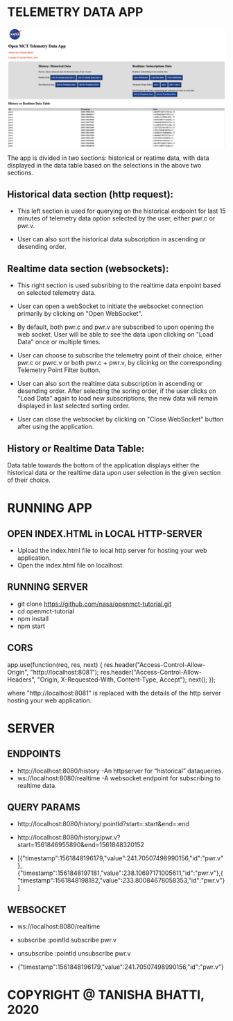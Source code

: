 # TELEMETRY DATA APP
<p align="center">
  <img width="800" src="./nasa-telemetry-app.png" alt="App-demo"/>
</p>
The app is divided in two sections: historical or reatime data, with data displayed in the data table based on the selections in the above two sections.

## Historical data section (http request):
 - This left section is used for querying on the historical endpoint for last 15 minutes of telemetry data option selected by the user, either pwr.c or pwr.v.

- User can also sort the historical data subscription in ascending or desending order.


## Realtime data section (websockets):
 - This right section is used subsribing to the realtime data enpoint based on selected telemetry data.

 - User can open a webSocket to initiate the websocket connection primarily by clicking on "Open WebSocket".

 - By default, both pwr.c and pwr.v are subscribed to upon opening the web socket. User will be able to see the data upon clicking on "Load Data" once or multiple times.

 - User can choose to subscribe the telemetry point of their choice, either pwr.c or pwrc.v or both pwr.c + pwr.v, by clicinkg on the corresponding Telemetry Point Filter button.

 - User can also sort the realtime data subscription in ascending or desending order.
 After selecting the soring order, if the user clicks on "Load Data" again to load new subscriptions, the new data will remain displayed in last selected sorting order.

 - User can close the websocket by clicking on "Close WebSocket" button after using the application.

## History or Realtime Data Table:
 Data table towards the bottom of the application displays either the historical data or the realtime data upon user selection in the given section of their choice.


# RUNNING APP

## OPEN INDEX.HTML in LOCAL HTTP-SERVER
- Upload the index.html file to local http server for hosting your web application.
- Open the index.html file on localhost.

## RUNNING SERVER
- git clone https://github.com/nasa/openmct-tutorial.git
- cd openmct-tutorial
- npm install
- npm start

## CORS 

app.use(function(req, res, next) { 
    res.header("Access-Control-Allow-Origin", "http://localhost:8081"); 
    res.header("Access-Control-Allow-Headers", "Origin, X-Requested-With, Content-Type, Accept");
    next();
});

where "http://localhost:8081" is replaced with the details of the http server
hosting your web application.

# SERVER

## ENDPOINTS
-  http://localhost:8080/history​  -An httpserver for “historical” dataqueries.
-  ws://localhost:8080/realtime​   -A websocket endpoint for subscribing to realtime data.

## QUERY PARAMS

- http://localhost:8080/history/:pointId?start=:start&end=:end

- http://localhost:8080/history/pwr.v?start=1561846955890&end=1561848320152

- [{"timestamp":1561848196179,"value":241.70507498990156,"id":"pwr.v"}, {"timestamp":1561848197181,"value":238.10697171005611,"id":"pwr.v"},{ "timestamp":1561848198182,"value":233.80084678058353,"id":"pwr.v"}]

## WEBSOCKET

- ws://localhost:8080/realtime

- subscribe :pointId
subscribe pwr.v

- unsubscribe :pointId
unsubscribe pwr.v

- {"timestamp":1561848196179,"value":241.70507498990156,"id":"pwr.v"}

# COPYRIGHT @ TANISHA BHATTI, 2020
